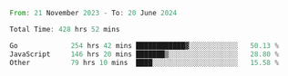<!--START_SECTION:waka-->

```rust
From: 21 November 2023 - To: 20 June 2024

Total Time: 428 hrs 52 mins

Go             254 hrs 42 mins ████████████▓░░░░░░░░░░░░   50.13 %
JavaScript     146 hrs 20 mins ███████▒░░░░░░░░░░░░░░░░░   28.80 %
Other          79 hrs 10 mins  ████░░░░░░░░░░░░░░░░░░░░░   15.58 %
```

<!--END_SECTION:waka-->

